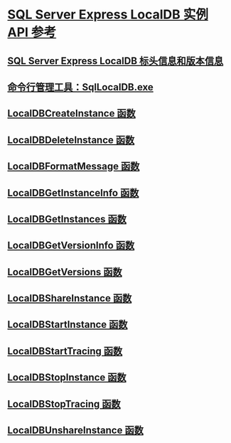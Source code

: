 # [SQL Server Express LocalDB 实例 API 参考](sql-server-express-localdb-reference-instance-apis.md)
## [SQL Server Express LocalDB 标头信息和版本信息](sql-server-express-localdb-header-and-version-information.md)
## [命令行管理工具：SqlLocalDB.exe](command-line-management-tool-sqllocaldb-exe.md)
## [LocalDBCreateInstance 函数](localdbcreateinstance-function.md)
## [LocalDBDeleteInstance 函数](localdbdeleteinstance-function.md)
## [LocalDBFormatMessage 函数](localdbformatmessage-function.md)
## [LocalDBGetInstanceInfo 函数](localdbgetinstanceinfo-function.md)
## [LocalDBGetInstances 函数](localdbgetinstances-function.md)
## [LocalDBGetVersionInfo 函数](localdbgetversioninfo-function.md)
## [LocalDBGetVersions 函数](localdbgetversions-function.md)
## [LocalDBShareInstance 函数](localdbshareinstance-function.md)
## [LocalDBStartInstance 函数](localdbstartinstance-function.md)
## [LocalDBStartTracing 函数](localdbstarttracing-function.md)
## [LocalDBStopInstance 函数](localdbstopinstance-function.md)
## [LocalDBStopTracing 函数](localdbstoptracing-function.md)
## [LocalDBUnshareInstance 函数](localdbunshareinstance-function.md)
